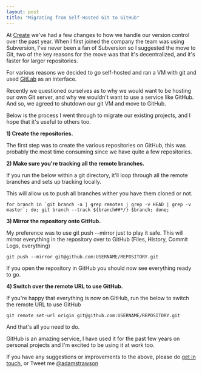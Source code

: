 ```yaml
---
layout: post
title: "Migrating from Self-Hosted Git to GitHub"
---
```


At [Create](http://create.net) we've had a few changes to how we handle our version control over the past year. When I first joined the company the team was using Subversion, I've never been a fan of Subversion so I suggested the move to Git, two of the key reasons for the move was that it's decentralized, and it's faster for larger repositories. 

For various reasons we decided to go self-hosted and ran a VM with git and used [GitLab](https://github.com/gitlabhq/gitlabhq) as an interface.

Recently we questioned ourselves as to why we would want to be hosting our own Git server, and why we wouldn't want to use a service like GitHub. And so, we agreed to shutdown our git VM and move to GitHub.

Below is the process I went through to migrate our existing projects, and I hope that it's useful to others too.

**1) Create the repositories.**

The first step was to create the various repositories on GitHub, this was probably the most time consuming since we have quite a few repositories. 

**2) Make sure you're tracking all the remote branches.**

If you run the below within a git directory, it'll loop through all the remote branches and sets up tracking locally.

This will allow us to push all branches wither you have them cloned or not.

	for branch in `git branch -a | grep remotes | grep -v HEAD | grep -v master`; do; git branch --track ${branch##*/} $branch; done;

**3) Mirror the repository onto GitHub.**

My preference was to use git push --mirror just to play it safe. This will mirror everything in the repository over to GitHub (Files, History, Commit Logs, everything)

	git push --mirror git@github.com:USERNAME/REPOSITORY.git

If you open the repository in GitHub you should now see everything ready to go.

**4) Switch over the remote URL to use GitHub.**

If you're happy that everything is now on GitHub, run the below to switch the remote URL to use GitHub

	git remote set-url origin git@github.com:USERNAME/REPOSITORY.git

And that's all you need to do.

GitHub is an amazing service, I have used it for the past few years on personal projects and I'm excited to be using it at work too.

If you have any suggestions or improvements to the above, please do [get in touch](http://adamstrawson.com/talk), or Tweet me [@adamstrawson](http://twitter.com/adamstrawson)